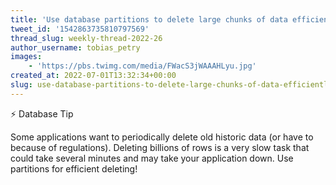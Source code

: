 ```yaml
---
title: 'Use database partitions to delete large chunks of data efficiently'
tweet_id: '1542863735810797569'
thread_slug: weekly-thread-2022-26
author_username: tobias_petry
images:
    - 'https://pbs.twimg.com/media/FWacS3jWAAAHLyu.jpg'
created_at: 2022-07-01T13:32:34+00:00
slug: use-database-partitions-to-delete-large-chunks-of-data-efficiently
---
```

⚡ Database Tip

Some applications want to periodically delete old historic data (or have to because of regulations). Deleting billions of rows is a very slow task that could take several minutes and may take your application down. Use partitions for efficient deleting!